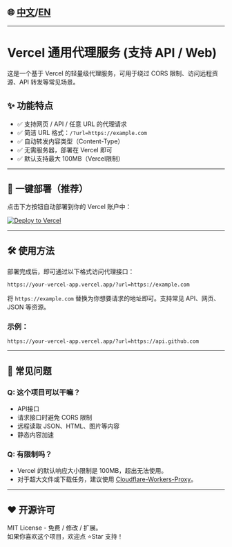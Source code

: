 ## 🌐 [中文](https://github.com/fssxg/Vercel-Proxy/blob/main/README_%E4%B8%AD%E6%96%87.md)/[EN](https://github.com/fssxg/Vercel-Proxy/blob/main/README.md)

---

# Vercel 通用代理服务 (支持 API / Web)

这是一个基于 Vercel 的轻量级代理服务，可用于绕过 CORS 限制、访问远程资源、API 转发等常见场景。



## ✨ 功能特点

- ✅ 支持网页 / API / 任意 URL 的代理请求
- ✅ 简洁 URL 格式：`/?url=https://example.com`
- ✅ 自动转发内容类型（Content-Type）
- ✅ 无需服务器，部署在 Vercel 即可
- ✅ 默认支持最大 100MB（Vercel限制）

---

## 🚀 一键部署（推荐）

点击下方按钮自动部署到你的 Vercel 账户中：

[![Deploy to Vercel](https://vercel.com/button)](https://vercel.com/new/import?s=https://github.com/fssxg/vercel-proxy)



---

## 🛠 使用方法

部署完成后，即可通过以下格式访问代理接口：

```
https://your-vercel-app.vercel.app/?url=https://example.com
```

将 `https://example.com` 替换为你想要请求的地址即可。支持常见 API、网页、JSON 等资源。

### 示例：

```
https://your-vercel-app.vercel.app/?url=https://api.github.com
```



---

## 🧠 常见问题

### Q: 这个项目可以干嘛？

- API接口
- 请求接口时避免 CORS 限制
- 远程读取 JSON、HTML、图片等内容
- 静态内容加速


### Q: 有限制吗？

- Vercel 的默认响应大小限制是 100MB，超出无法使用。
- 对于超大文件或下载任务，建议使用 [Cloudflare-Workers-Proxy](https://github.com/fssxg/Cloudflare-Workers-Proxy)。

---

## ❤️ 开源许可

MIT License - 免费 / 修改 / 扩展。  
如果你喜欢这个项目，欢迎点 ⭐Star 支持！
